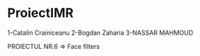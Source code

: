 # ProiectIMR
1-Catalin Crainiceanu
2-Bogdan Zaharia
3-NASSAR MAHMOUD

PROIECTUL NR.6 => Face filters

